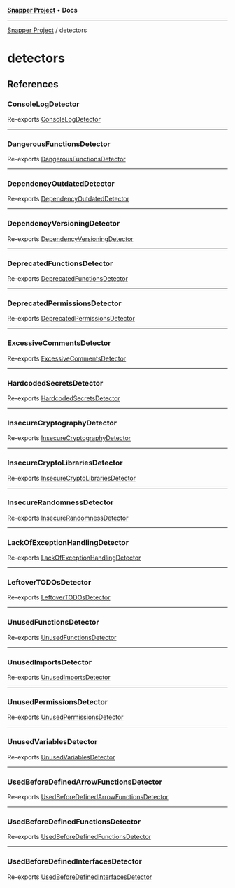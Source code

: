 [**Snapper Project**](../README.md) • **Docs**

***

[Snapper Project](../README.md) / detectors

# detectors

## References

### ConsoleLogDetector

Re-exports [ConsoleLogDetector](ConsoleLog/classes/ConsoleLogDetector.md)

***

### DangerousFunctionsDetector

Re-exports [DangerousFunctionsDetector](DangerousFunctions/classes/DangerousFunctionsDetector.md)

***

### DependencyOutdatedDetector

Re-exports [DependencyOutdatedDetector](DependencyOutdated/classes/DependencyOutdatedDetector.md)

***

### DependencyVersioningDetector

Re-exports [DependencyVersioningDetector](DependencyVersioning/classes/DependencyVersioningDetector.md)

***

### DeprecatedFunctionsDetector

Re-exports [DeprecatedFunctionsDetector](DeprecatedFunctions/classes/DeprecatedFunctionsDetector.md)

***

### DeprecatedPermissionsDetector

Re-exports [DeprecatedPermissionsDetector](DeprecatedPermissions/classes/DeprecatedPermissionsDetector.md)

***

### ExcessiveCommentsDetector

Re-exports [ExcessiveCommentsDetector](ExcessiveComments/classes/ExcessiveCommentsDetector.md)

***

### HardcodedSecretsDetector

Re-exports [HardcodedSecretsDetector](HardcodedSecrets/classes/HardcodedSecretsDetector.md)

***

### InsecureCryptographyDetector

Re-exports [InsecureCryptographyDetector](InsecureCryptography/classes/InsecureCryptographyDetector.md)

***

### InsecureCryptoLibrariesDetector

Re-exports [InsecureCryptoLibrariesDetector](InsecureCryptoLibraries/classes/InsecureCryptoLibrariesDetector.md)

***

### InsecureRandomnessDetector

Re-exports [InsecureRandomnessDetector](InsecureRandomness/classes/InsecureRandomnessDetector.md)

***

### LackOfExceptionHandlingDetector

Re-exports [LackOfExceptionHandlingDetector](LackOfExceptionHandling/classes/LackOfExceptionHandlingDetector.md)

***

### LeftoverTODOsDetector

Re-exports [LeftoverTODOsDetector](LeftoverTODOs/classes/LeftoverTODOsDetector.md)

***

### UnusedFunctionsDetector

Re-exports [UnusedFunctionsDetector](UnusedFunctions/classes/UnusedFunctionsDetector.md)

***

### UnusedImportsDetector

Re-exports [UnusedImportsDetector](UnusedImports/classes/UnusedImportsDetector.md)

***

### UnusedPermissionsDetector

Re-exports [UnusedPermissionsDetector](UnusedPermissions/classes/UnusedPermissionsDetector.md)

***

### UnusedVariablesDetector

Re-exports [UnusedVariablesDetector](UnusedVariables/classes/UnusedVariablesDetector.md)

***

### UsedBeforeDefinedArrowFunctionsDetector

Re-exports [UsedBeforeDefinedArrowFunctionsDetector](UsedBeforeDefinedArrowFunctions/classes/UsedBeforeDefinedArrowFunctionsDetector.md)

***

### UsedBeforeDefinedFunctionsDetector

Re-exports [UsedBeforeDefinedFunctionsDetector](UsedBeforeDefinedFunctions/classes/UsedBeforeDefinedFunctionsDetector.md)

***

### UsedBeforeDefinedInterfacesDetector

Re-exports [UsedBeforeDefinedInterfacesDetector](UsedBeforeDefinedInterfaces/classes/UsedBeforeDefinedInterfacesDetector.md)
